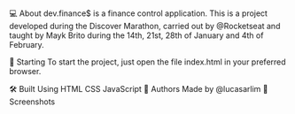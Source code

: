 💻 About
dev.finance$ is a finance control application. This is a project developed during the Discover Marathon, carried out by @Rocketseat and taught by Mayk Brito during the 14th, 21st, 28th of January and 4th of February.

🚀 Starting
To start the project, just open the file index.html in your preferred browser.

🛠️ Built Using
HTML
CSS
JavaScript
🥳 Authors
Made by @lucasarlim
📸 Screenshots


